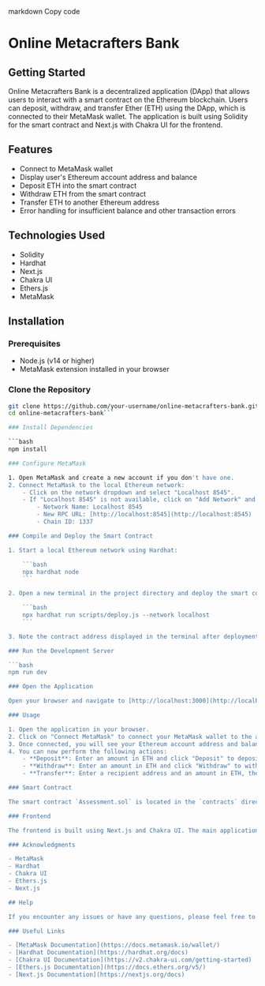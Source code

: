 markdown
Copy code
# Online Metacrafters Bank

## Getting Started

Online Metacrafters Bank is a decentralized application (DApp) that allows users to interact with a smart contract on the Ethereum blockchain. Users can deposit, withdraw, and transfer Ether (ETH) using the DApp, which is connected to their MetaMask wallet. The application is built using Solidity for the smart contract and Next.js with Chakra UI for the frontend.

## Features

- Connect to MetaMask wallet
- Display user's Ethereum account address and balance
- Deposit ETH into the smart contract
- Withdraw ETH from the smart contract
- Transfer ETH to another Ethereum address
- Error handling for insufficient balance and other transaction errors

## Technologies Used

- Solidity
- Hardhat
- Next.js
- Chakra UI
- Ethers.js
- MetaMask

## Installation

### Prerequisites

- Node.js (v14 or higher)
- MetaMask extension installed in your browser

### Clone the Repository

```bash
git clone https://github.com/your-username/online-metacrafters-bank.git
cd online-metacrafters-bank```

### Install Dependencies

```bash
npm install

### Configure MetaMask

1. Open MetaMask and create a new account if you don't have one.
2. Connect MetaMask to the local Ethereum network:
    - Click on the network dropdown and select "Localhost 8545".
    - If "Localhost 8545" is not available, click on "Add Network" and configure it with the following details:
        - Network Name: Localhost 8545
        - New RPC URL: [http://localhost:8545](http://localhost:8545)
        - Chain ID: 1337

### Compile and Deploy the Smart Contract

1. Start a local Ethereum network using Hardhat:

    ```bash
    npx hardhat node
    ```

2. Open a new terminal in the project directory and deploy the smart contract:

    ```bash
    npx hardhat run scripts/deploy.js --network localhost
    ```

3. Note the contract address displayed in the terminal after deployment. Update the `contractAddress` variable in `pages/index.js` with this address.

### Run the Development Server

```bash
npm run dev

### Open the Application

Open your browser and navigate to [http://localhost:3000](http://localhost:3000) to access the Online Metacrafters Bank application.

### Usage

1. Open the application in your browser.
2. Click on "Connect MetaMask" to connect your MetaMask wallet to the application.
3. Once connected, you will see your Ethereum account address and balance displayed.
4. You can now perform the following actions:
    - **Deposit**: Enter an amount in ETH and click "Deposit" to deposit ETH into the smart contract.
    - **Withdraw**: Enter an amount in ETH and click "Withdraw" to withdraw ETH from the smart contract.
    - **Transfer**: Enter a recipient address and an amount in ETH, then click "Transfer" to send ETH to another Ethereum address.

### Smart Contract

The smart contract `Assessment.sol` is located in the `contracts` directory. It contains the logic for depositing, withdrawing, and transferring ETH.

### Frontend

The frontend is built using Next.js and Chakra UI. The main application file is `pages/index.js`, which handles the interaction with the smart contract using Ethers.js.

### Acknowledgments

- MetaMask
- Hardhat
- Chakra UI
- Ethers.js
- Next.js

## Help

If you encounter any issues or have any questions, please feel free to open an issue in the [GitHub repository](https://github.com/your-username/online-metacrafters-bank/issues) or contact the project maintainers.

### Useful Links

- [MetaMask Documentation](https://docs.metamask.io/wallet/)
- [Hardhat Documentation](https://hardhat.org/docs)
- [Chakra UI Documentation](https://v2.chakra-ui.com/getting-started)
- [Ethers.js Documentation](https://docs.ethers.org/v5/)
- [Next.js Documentation](https://nextjs.org/docs)

